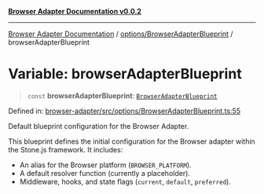 [**Browser Adapter Documentation v0.0.2**](../../../README.md)

***

[Browser Adapter Documentation](../../../modules.md) / [options/BrowserAdapterBlueprint](../README.md) / browserAdapterBlueprint

# Variable: browserAdapterBlueprint

> `const` **browserAdapterBlueprint**: [`BrowserAdapterBlueprint`](../interfaces/BrowserAdapterBlueprint.md)

Defined in: [browser-adapter/src/options/BrowserAdapterBlueprint.ts:55](https://github.com/stonemjs/browser-adapter/blob/4c992e1c0dfba4d1029b4789eb682027ed7245ee/src/options/BrowserAdapterBlueprint.ts#L55)

Default blueprint configuration for the Browser Adapter.

This blueprint defines the initial configuration for the Browser adapter
within the Stone.js framework. It includes:
- An alias for the Browser platform (`BROWSER_PLATFORM`).
- A default resolver function (currently a placeholder).
- Middleware, hooks, and state flags (`current`, `default`, `preferred`).
